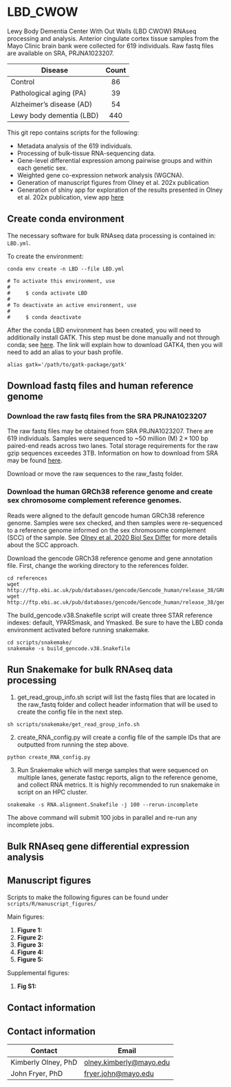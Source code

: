 # LBD_CWOW
Lewy Body Dementia Center With Out Walls (LBD CWOW) RNAseq processing and analysis.
Anterior cingulate cortex tissue samples from the Mayo Clinic brain bank were collected for 619 individuals. 
Raw fastq files are available on SRA, PRJNA1023207.

| Disease                   | Count   |
| ------------------------- |:-------:|
| Control                   | 86      |
| Pathological  aging (PA)  | 39      |
| Alzheimer’s disease (AD)  | 54      |
| Lewy body dementia (LBD)  | 440     |

This git repo contains scripts for the following:
-   Metadata analysis of the 619 individuals. 
-   Processing of bulk-tissue RNA-sequencing data.
-   Gene-level differential expression among pairwise groups and within each genetic sex.
-   Weighted gene co-expression network analysis (WGCNA).  
-   Generation of manuscript figures from Olney et al. 202x publication 
-   Generation of shiny app for exploration of the results presented in Olney et al. 202x publication, view app [here](https://fryerlab.shinyapps.io/LBD_CWOW/)


## Create conda environment
The necessary software for bulk RNAseq data processing is contained in: `LBD.yml`.

To create the environment:
```
conda env create -n LBD --file LBD.yml

# To activate this environment, use
#
#     $ conda activate LBD
#
# To deactivate an active environment, use
#
#     $ conda deactivate

```
After the conda LBD environment has been created, you will need to additionally install GATK.
This step must be done manually and not through conda; see [here](https://gatk.broadinstitute.org/hc/en-us/articles/360036194592-Getting-started-with-GATK4). The link will explain how to download GATK4, then you will need to add an alias to your bash profile. 
```
alias gatk='/path/to/gatk-package/gatk'
```
## Download fastq files and human reference genome 
### Download the raw fastq files from the SRA PRJNA1023207
The raw fastq files may be obtained from SRA PRJNA1023207. There are 619 individuals. Samples were sequenced to ~50 million (M) 2 × 100 bp paired-end reads across two lanes. Total storage requirements for the raw gzip sequences exceedes 3TB. Information on how to download from SRA may be found [here](https://www.ncbi.nlm.nih.gov/sra/docs/sradownload/). 

Download or move the raw sequences to the raw_fastq folder. 

### Download the human GRCh38 reference genome and create sex chromosome complement reference genomes. 
Reads were aligned to the default gencode human GRCh38 reference genome. Samples were sex checked, and then samples were re-sequenced to a reference genome informed on the sex chromosome complement (SCC) of the sample. See [Olney et al. 2020 Biol Sex Differ](https://bsd.biomedcentral.com/articles/10.1186/s13293-020-00312-9) for more details about the SCC approach. 

Download the gencode GRCh38 reference genome and gene annotation file. First, change the working directory to the references folder. 
```
cd references
wget http://ftp.ebi.ac.uk/pub/databases/gencode/Gencode_human/release_38/GRCh38.primary_assembly.genome.fa.gz
wget http://ftp.ebi.ac.uk/pub/databases/gencode/Gencode_human/release_38/gencode.v38.annotation.gtf.gz
```
The build_gencode.v38.Snakefile script will create three STAR reference indexes: default, YPARSmask, and Ymasked. Be sure to have the LBD conda environment activated before running snakemake. 
```
cd scripts/snakemake/
snakemake -s build_gencode.v38.Snakefile
```


## Run Snakemake for bulk RNAseq  data processing 
1. get_read_group_info.sh script will list the fastq files that are located in the raw_fastq folder and collect header information that will be used to create the config file in the next step. 
```
sh scripts/snakemake/get_read_group_info.sh
```

2. create_RNA_config.py will create a config file of the sample IDs that are outputted from running the step above. 
```
python create_RNA_config.py
```

3. Run Snakemake which will merge samples that were sequenced on multiple lanes, generate fastqc reports, align to the reference genome, and collect RNA metrics. It is highly recommended to run snakemake in script on an HPC cluster.
```
snakemake -s RNA.alignment.Snakefile -j 100 --rerun-incomplete 
```
The above command will submit 100 jobs in parallel and re-run any incomplete jobs. 



## Bulk RNAseq gene differential expression analysis 

## Manuscript figures 
Scripts to make the following figures can be found under `scripts/R/manuscript_figures/`

Main figures:
1. **Figure 1:**
2. **Figure 2:** 
3. **Figure 3:** 
4. **Figure 4:** 
5. **Figure 5:** 

Supplemental figures:
1. **Fig S1:** 

## Contact information 
## Contact information

| Contact | Email |
| --- | --- |
| Kimberly Olney, PhD | olney.kimberly@mayo.edu |
| John Fryer, PhD | fryer.john@mayo.edu |



